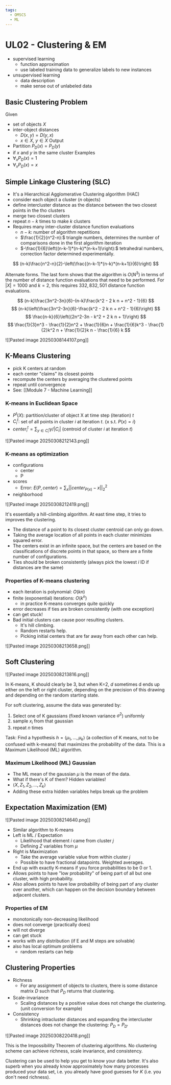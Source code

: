 ```yaml
---
tags:
  - OMSCS
  - ML
---
```

# UL02 - Clustering & EM
- supervised learning
	- function approximation
	- use labeled training data to generalize labels to new instances
- unsupervised learning
	- data description
	- make sense out of unlabeled data

## Basic Clustering Problem
Given
- set of objects $X$
- inter-object distances 
	- $D(x,y)=D(y,x)$
	- $x\in X$, $y\in X$
Output
- Partition $P_D(x)=P_D(y)$
- if $x$ and $y$ in the same cluster
Examples
- $\forall_x P_D(x)=1$
- $\forall_x P_D(x)=x$

## Simple Linkage Clustering (SLC)
- It's a Hierarchical Agglomerative Clustering algorithm (HAC)
- consider each object a cluster ($n$ objects)
- define intercluster distance as the distance between the two closest points in the tho clusters
- merge two closest clusters
- repeat $n-k$ times to make $k$ clusters
- Requires many inter-cluster distance function evaluations
	- $n-k:$ number of algorithm repetitions
	- $\frac{1}{2}(n^2-n):$ triangle numbers, determines the number of comparisons done in the first algorithm iteration
	- $-\frac{1}{6}\left((n-k-1)*(n-k)*(n-k+1)\right):$ tetrahedral numbers, correction factor determined experimentally.

$$
(n-k)\frac{n^2-n}{2}-\left(\frac{(n-k-1)*(n-k)*(n-k+1)}{6}\right)
$$

Alternate forms. The last form shows that the algorithm is $O(N^3)$ in terms of the number of distance function evaluations that need to be performed. For $|X|=1000$ and $k=2$, this requires $332,832,501$ distance function evaluations.

$$
(n-k)\frac{3n^2-3n}{6}-(n-k)\frac{k^2 - 2 k n + n^2 - 1}{6}
$$
$$
(n-k)\left(\frac{3n^2-3n}{6}-\frac{k^2 - 2 k n + n^2 - 1}{6}\right)
$$
$$
\frac{n-k}{6}\left({2n^2-3n - k^2 + 2 k n + 1}\right)
$$
$$
\frac{1}{3}n^3 - \frac{1}{2}n^2 + \frac{1}{6}n + \frac{1}{6}k^3 - \frac{1}{2}k^2 n + \frac{1}{2}k n - \frac{1}{6} k 
$$

![[Pasted image 20250308144107.png]]

## K-Means Clustering
- pick K centers at random
- each center "claims" its closest points
- recompute the centers by averaging the clustered points
- repeat until convergence
- See: [[Module 7 - Machine Learning]]

### K-means in Euclidean Space
- $P^t(X):$ partition/cluster of object X at time step (iteration) $t$
- $C_i^t:$ set of all points in cluster $i$ at iteration $t$. $\left\{\text{x s.t. }P(x)=i\right\}$
- $center_i^t=\sum_{y\in C_i^t}y/|C_i|$ (centroid of cluster $i$ at iteration $t$)

![[Pasted image 20250308212143.png]]

### K-means as optimization
- configurations
	- center
	- P
- scores
	- Error: $E(P, center)=\sum_x||center_{P(x)}-x||_2^2$
- neighborhood

![[Pasted image 20250308212419.png]]

It's essentially a hill-climbing algorithm. At east time step, it tries to improves the clustering.

- The distance of a point to its closest cluster centroid can only go down.
- Taking the average location of all points in each cluster minimizes squared error.
- The centers exist in an infinite space, but the centers are based on the classifications of discrete points in that space, so there are a finite number of configurations.
- Ties should be broken consistently (always pick the lowest $i$ ID if distances are the same)

### Properties of K-means clustering
- each iteration is polynomial: $O(kn)$
- finite (exponential) iterations: $O(k^n)$
	- in practice K-means converges quite quickly
- error decreases if ties are broken consistently (with one exception)
- can get stuck!
- Bad initial clusters can cause poor resulting clusters.
	- It's hill climbing.
	- Random restarts help.
	- Picking initial centers that are far away from each other can help.

![[Pasted image 20250308213658.png]]

## Soft Clustering

![[Pasted image 20250308213816.png]]

In K-means, K should clearly be 3, but when K=2, $d$ sometimes d ends up either on the left or right cluster, depending on the precision of this drawing and depending on the random starting state.

For soft clustering, assume the data was generated by:
1. Select one of K gaussians (fixed known variance $\sigma^2$) uniformly
2. sample $x_i$ from that gaussian
3. repeat $n$ times 

Task: Find a hypothesis $h=\langle\mu_1,...,\mu_k\rangle$ (a collection of K means, not to be confused with k-means) that maximizes the probability of the data. This is a Maximum Likelihood (ML) algorithm.

### Maximum Likelihood (ML) Gaussian
- The ML mean of the gaussian $\mu$ is the mean of the data.
- What if there's K of them? Hidden variables!
- $\langle X, Z_1, Z_2, ..., Z_k \rangle$
- Adding these extra hidden variables helps break up the problem

## Expectation Maximization (EM)
![[Pasted image 20250308214640.png]]

- Similar algorithm to K-means
- Left is ML / Expectation
	- Likelihood that element $i$ came from cluster $j$
	- Defining $Z$ variables from $\mu$
- Right is Maximization
	- Take the average variable value from within cluster $j$
	- Possible to have fractional datapoints. Weighted averages.
- End up with exactly K-means if you force probabilities to be 0 or 1.
- Allows points to have "low probability" of being part of all but one cluster, with high probability.
- Also allows points to have low probability of being part of any cluster over another, which can happen on the decision boundary between adjacent clusters.

### Properties of EM
- monotonically non-decreasing likelihood
- does not converge (practically does)
- will not diverge
- can get stuck
- works with any distribution (if E and M steps are solvable)
- also has local optimum problems
	- random restarts can help

## Clustering Properties
- Richness
	- For any assignment of objects to clusters, there is some distance matrix $D$ such that $P_D$ returns that clustering.
- Scale-invariance
	- Scaling distances by a positive value does not change the clustering. (unit conversion for example)
- Consistency
	- Shrinking intracluster distances and expanding the intercluster distances does not change the clustering: $P_D=P_{D'}$

![[Pasted image 20250308220418.png]]

This is the Impossibility Theorem of clustering algorithms. No clustering scheme can achieve richness, scale invariance, and consistency.

Clustering can be used to help you get to know your data better. It's also superb when you already know approximately how many processes produced your data set, i.e. you already have good guesses for $K$ (i.e. you don't need richness).

